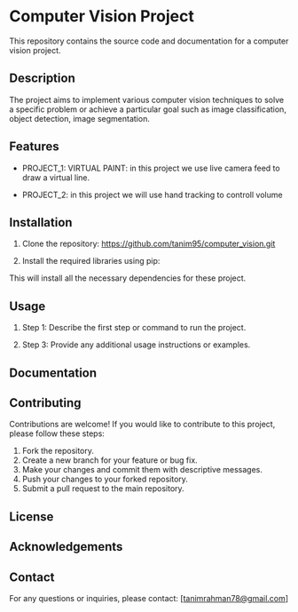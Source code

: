 # Computer Vision Project

This repository contains the source code and documentation for a computer vision project.

## Description

The project aims to implement various computer vision techniques to solve a specific problem or achieve a particular goal such as image classification, object detection, image segmentation.

## Features

- PROJECT_1: VIRTUAL PAINT: in this project we use live camera feed to draw a virtual line.

- PROJECT_2: in this project we will use hand tracking to controll volume

## Installation

1. Clone the repository: https://github.com/tanim95/computer_vision.git

2. Install the required libraries using pip:

This will install all the necessary dependencies for these project.

## Usage

1. Step 1: Describe the first step or command to run the project.

2. Step 3: Provide any additional usage instructions or examples.

## Documentation

## Contributing

Contributions are welcome! If you would like to contribute to this project, please follow these steps:

1. Fork the repository.
2. Create a new branch for your feature or bug fix.
3. Make your changes and commit them with descriptive messages.
4. Push your changes to your forked repository.
5. Submit a pull request to the main repository.

## License

## Acknowledgements

## Contact

For any questions or inquiries, please contact: [tanimrahman78@gmail.com]
